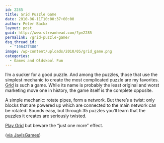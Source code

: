 ```yaml
---
id: 2285
title: Grid Puzzle Game
date: 2010-06-11T10:00:37+00:00
author: Peter Backx
layout: post
guid: http://www.streamhead.com/?p=2285
permalink: /grid-puzzle-game/
dsq_thread_id:
  - "106427380"
image: /wp-content/uploads/2010/05/grid_game.png
categories:
  - Games and Oldskool Fun
---
```

I&#8217;m a sucker for a good puzzle. And among the puzzles, those that use the simplest mechanic to create the most complicated puzzle are my favorites. <a title="Play Grid" href="http://www.candystand.com/play/grid" target="_blank">Grid</a> is such a game. While its name is probably the least original and worst marketing move one in history, the game itself is the complete opposite.

<!--more-->A simple mechanic: rotate pipes, form a network. But there&#8217;s a twist: only blocks that are powered up which are connected to the main network can be rotated. Sounds easy, but through 35 puzzles you&#8217;ll learn that the puzzles it creates are seriously twisted.

<a title="Play Grid" href="http://www.candystand.com/play/grid" target="_blank">Play Grid</a> but beware the &#8220;just one more&#8221; effect.

(<a title="Grid Walkthrough Guide, Review, Discussion" href="http://jayisgames.com/archives/2008/12/grid.php" target="_blank">via JayIsGames</a>)

<!-- AddThis Advanced Settings generic via filter on the_content -->

<!-- AddThis Share Buttons generic via filter on the_content -->
